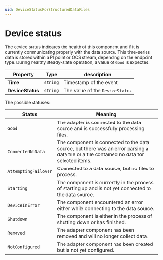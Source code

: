 ```yaml
---
uid: DeviceStatusForStructuredDataFiles
---
```


# Device status

The device status indicates the health of this component and if it is currently communicating properly with the data source. This time-series data is stored within a PI point or OCS stream, depending on the endpoint type. During healthy steady-state operation, a value of `Good` is expected.

| Property                          | Type                                 | description                    |
|-----------------------------------|--------------------------------------|--------------------------------|
| **Time**                          | `string`                               | Timestamp of the event        |
| **DeviceStatus**                  | `string`                               | The value of the `DeviceStatus` |

The possible statuses:

| Status                            | Meaning                               |
|-----------------------------------|---------------------------------------|
| `Good`                          | The adapter is connected to the data source and is successfully processing files. |
| `ConnectedNoData`               | The component is connected to the data source, but there was an error parsing a data file or a file contained no data for selected items. |
| `AttemptingFailover`            | Connected to a data source, but no files to process. |
| `Starting`                      | The component is currently in the process of starting up and is not yet connected to the data source. |
| `DeviceInError`                 | The component encountered an error either while connecting to the data source. |
| `Shutdown`                      | The component is either in the process of shutting down or has finished. |
| `Removed`                       | The adapter component has been removed and will no longer collect data. |
| `NotConfigured`                 | The adapter component has been created but is not yet configured. |
